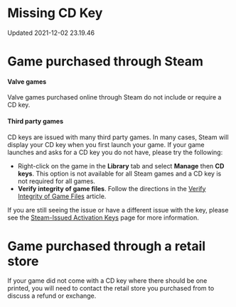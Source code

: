 # Missing CD Key
Updated 2021-12-02 23.19.46

# Game purchased through Steam
#### Valve games
Valve games purchased online through Steam do not include or require a CD key.  
  
#### Third party games
CD keys are issued with many third party games.  In many cases, Steam will display your CD key when you first launch your game.  If your game launches and asks for a CD key you do not have, please try the following:  

* Right-click on the game in the **Library** tab and select **Manage** then **CD keys**. This option is not available for all Steam games and a CD key is not required for all games.
* **Verify integrity of game files**.  Follow the directions in the [Verify Integrity of Game Files](https://help.steampowered.com/en/faqs/view/0C48-FCBD-DA71-93EB) article.

If you are still seeing the issue or have a different issue with the key, please see the [Steam-Issued Activation Keys](https://help.steampowered.com/en/faqs/view/2FF7-8298-9409-BC1D) page for more information.  
  
  
# Game purchased through a retail store
If your game did not come with a CD key where there should be one printed, you will need to contact the retail store you purchased from to discuss a refund or exchange.